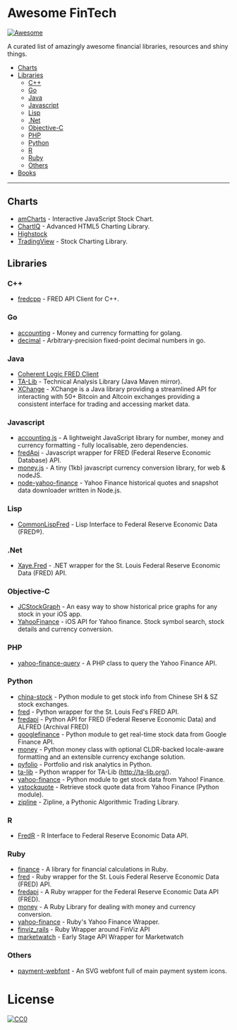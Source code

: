 # **Awesome FinTech**

 [![Awesome](https://cdn.rawgit.com/sindresorhus/awesome/d7305f38d29fed78fa85652e3a63e154dd8e8829/media/badge.svg)](https://github.com/sindresorhus/awesome)

A curated list of amazingly awesome financial libraries, resources and shiny things.

- [Charts](#charts)
- [Libraries](#libraries)
  - [C++](#c++)
  - [Go](#go)
  - [Java](#java)
  - [Javascript](#javascript)
  - [Lisp](#lisp)
  - [.Net](#net)
  - [Objective-C](#objective-c)
  - [PHP](#php)
  - [Python](#python)
  - [R](#r)
  - [Ruby](#ruby)
  - [Others](#others)
- [Books](#books)

---

## Charts
* [amCharts](http://www.amcharts.com/stock-chart/) - Interactive JavaScript Stock Chart.
* [ChartIQ](https://www.chartiq.com/products/html5-charting-library/) - Advanced HTML5 Charting Library.
* [Highstock](https://github.com/highslide-software/highstock-release)
* [TradingView](https://www.tradingview.com/HTML5-stock-forex-bitcoin-charting-library/) - Stock Charting Library.

## Libraries

### C++
* [fredcpp](https://github.com/nomadbyte/fredcpp) - FRED API Client for C++.

### Go
* [accounting](https://github.com/leekchan/accounting) - Money and currency formatting for golang.
* [decimal](https://github.com/shopspring/decimal) - Arbitrary-precision fixed-point decimal numbers in go.

### Java
* [Coherent Logic FRED Client](http://www.coherentlogic.com/wordpress/?page_id=1362)
* [TA-Lib](https://github.com/BYVoid/TA-Lib) - Technical Analysis Library (Java Maven mirror).
* [XChange](https://github.com/timmolter/XChange) - XChange is a Java library providing a streamlined API for interacting with 50+ Bitcoin and Altcoin exchanges providing a consistent interface for trading and accessing market data.

### Javascript
* [accounting.js](https://github.com/openexchangerates/accounting.js) - A lightweight JavaScript library for number, money and currency formatting - fully localisable, zero dependencies.
* [fredApi](https://github.com/Rleahy22/fredApi) - Javascript wrapper for FRED (Federal Reserve Economic Database) API.
* [money.js](https://github.com/openexchangerates/money.js) - A tiny (1kb) javascript currency conversion library, for web & nodeJS.
* [node-yahoo-finance](https://github.com/pilwon/node-yahoo-finance) - Yahoo Finance historical quotes and snapshot data downloader written in Node.js.

### Lisp
* [CommonLispFred](https://github.com/plkrueger/CommonLispFred) - Lisp Interface to Federal Reserve Economic Data (FRED®).

### .Net
* [Xaye.Fred](https://github.com/cuda/Xaye.Fred) - .NET wrapper for the St. Louis Federal Reserve Economic Data (FRED) API.

### Objective-C
* [JCStockGraph](https://github.com/jconst/JCStockGraph) - An easy way to show historical price graphs for any stock in your iOS app.
* [YahooFinance](https://github.com/bjornsallarp/YahooFinance) - iOS API for Yahoo finance. Stock symbol search, stock details and currency conversion.

### PHP
* [yahoo-finance-query](https://github.com/dirkolbrich/yahoo-finance-query) - A PHP class to query the Yahoo Finance API.

### Python
* [china-stock](https://github.com/fuermosi777/china-stock) - Python module to get stock info from Chinese SH & SZ stock exchanges.
* [fred](https://github.com/zachwill/fred) - Python wrapper for the St. Louis Fed's FRED API.
* [fredapi](https://github.com/mortada/fredapi) - Python API for FRED (Federal Reserve Economic Data) and ALFRED (Archival FRED)
* [googlefinance](https://github.com/hongtaocai/googlefinance) - Python module to get real-time stock data from Google Finance API.
* [money](https://github.com/carlospalol/money) - Python money class with optional CLDR-backed locale-aware formatting and an extensible currency exchange solution.
* [pyfolio](https://github.com/quantopian/pyfolio) - Portfolio and risk analytics in Python.
* [ta-lib](https://github.com/mrjbq7/ta-lib) - Python wrapper for TA-Lib (http://ta-lib.org/).
* [yahoo-finance](https://github.com/lukaszbanasiak/yahoo-finance) - Python module to get stock data from Yahoo! Finance.
* [ystockquote](https://github.com/cgoldberg/ystockquote) - Retrieve stock quote data from Yahoo Finance (Python module).
* [zipline](https://github.com/quantopian/zipline) - Zipline, a Pythonic Algorithmic Trading Library.

### R
* [FredR](https://github.com/jcizel/FredR) - R Interface to Federal Reserve Economic Data API.

### Ruby
* [finance](https://github.com/wkranec/finance) - A library for financial calculations in Ruby.
* [fred](https://github.com/phuphighter/fred) - Ruby wrapper for the St. Louis Federal Reserve Economic Data (FRED) API.
* [fredapi](https://github.com/jonathanchrisp/fredapi) - A Ruby wrapper for the Federal Reserve Economic Data API (FRED).
* [money](https://github.com/RubyMoney/money) - A Ruby Library for dealing with money and currency conversion.
* [yahoo-finance](https://github.com/herval/yahoo-finance) - Ruby's Yahoo Finance Wrapper.
* [finviz_rails](https://github.com/nemrow/finviz_rails/) - Ruby Wrapper around FinViz API
* [marketwatch](https://github.com/fengb/marketwatch/) - Early Stage API Wrapper for Marketwatch

### Others
* [payment-webfont](https://github.com/orlandotm/payment-webfont) - An SVG webfont full of main payment system icons.

# License

[![CC0](http://i.creativecommons.org/p/zero/1.0/88x31.png)](http://creativecommons.org/publicdomain/zero/1.0/)
